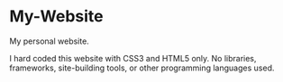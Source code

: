 # My-Website

My personal website.

I hard coded this website with CSS3 and HTML5 only. No libraries, frameworks, site-building tools, or other programming languages used. 
